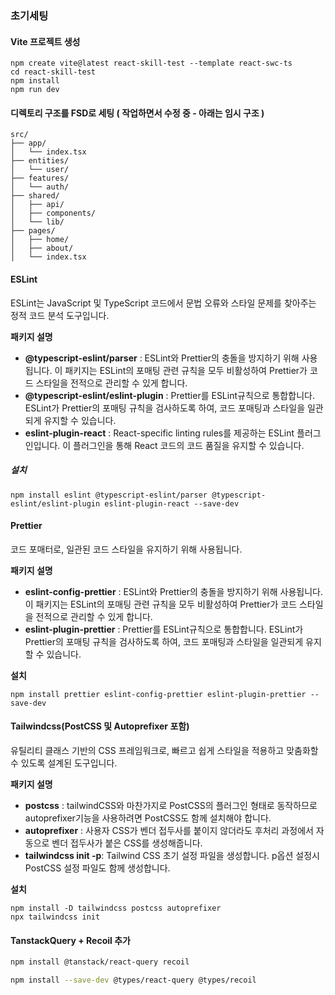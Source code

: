 ### 초기세팅

#### Vite 프로젝트 생성

```
npm create vite@latest react-skill-test --template react-swc-ts
cd react-skill-test
npm install
npm run dev
```

#### 디렉토리 구조를 FSD로 세팅 ( 작업하면서 수정 중 - 아래는 임시 구조 )

```
src/
├── app/
│   └── index.tsx
├── entities/
│   └── user/
├── features/
│   └── auth/
├── shared/
│   ├── api/
│   ├── components/
│   └── lib/
├── pages/
│   ├── home/
│   ├── about/
│   └── index.tsx
```

#### ESLint

ESLint는 JavaScript 및 TypeScript 코드에서 문법 오류와 스타일 문제를 찾아주는 정적 코드 분석 도구입니다.

**패키지 설명**

- **@typescript-eslint/parser** : ESLint와 Prettier의 충돌을 방지하기 위해 사용됩니다. 이 패키지는 ESLint의 포매팅 관련 규칙을 모두 비활성하여 Prettier가 코드 스타일을 전적으로 관리할 수 있게 합니다.
- **@typescript-eslint/eslint-plugin** :
  Prettier를 ESLint규칙으로 통합합니다. ESLint가 Prettier의 포매팅 규칙을 검사하도록 하여, 코드 포매팅과 스타일을 일관되게 유지할 수 있습니다.
- **eslint-plugin-react** : React-specific linting rules를 제공하는 ESLint 플러그인입니다. 이 플러그인을 통해 React 코드의 코드 품질을 유지할 수 있습니다.

##### 설치

```
npm install eslint @typescript-eslint/parser @typescript-eslint/eslint-plugin eslint-plugin-react --save-dev
```

#### Prettier

코드 포매터로, 일관된 코드 스타일을 유지하기 위해 사용됩니다.

**패키지 설명**

- **eslint-config-prettier** : ESLint와 Prettier의 충돌을 방지하기 위해 사용됩니다. 이 패키지는 ESLint의 포매팅 관련 규칙을 모두 비활성하여 Prettier가 코드 스타일을 전적으로 관리할 수 있게 합니다.
- **eslint-plugin-prettier** :
  Prettier를 ESLint규칙으로 통합합니다. ESLint가 Prettier의 포매팅 규칙을 검사하도록 하여, 코드 포매팅과 스타일을 일관되게 유지할 수 있습니다.

**설치**
```
npm install prettier eslint-config-prettier eslint-plugin-prettier --save-dev
```
#### Tailwindcss(PostCSS 및 Autoprefixer 포함)
유틸리티 클래스 기반의 CSS 프레임워크로, 빠르고 쉽게 스타일을 적용하고 맞춤화할 수 있도록 설계된 도구입니다.

**패키지 설명**

- **postcss**  : tailwindCSS와 마찬가지로 PostCSS의 플러그인 형태로 동작하므로 autoprefixer기능을 사용하려면 PostCSS도 함께 설치해야 합니다.
- **autoprefixer** : 사용자 CSS가 벤더 접두사를 붙이지 않더라도 후처리 과정에서 자동으로 벤더 접두사가 붙은 CSS를 생성해줍니다.
- **tailwindcss init -p**: Tailwind CSS 초기 설정 파일을 생성합니다. p옵션 설정시 PostCSS 설정 파일도 함께 생성합니다.

**설치**
```
npm install -D tailwindcss postcss autoprefixer
npx tailwindcss init
```

#### TanstackQuery + Recoil 추가

```bash
npm install @tanstack/react-query recoil
```

```bash
npm install --save-dev @types/react-query @types/recoil
```

